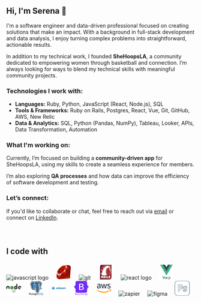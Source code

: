 

###

<h2>Hi, I'm Serena 👋</h2>

<p>I'm a software engineer and data-driven professional focused on creating solutions that make an impact. With a background in full-stack development and data analysis, I enjoy turning complex problems into straightforward, actionable results.</p>

<p>In addition to my technical work, I founded <strong>SheHoopsLA</strong>, a community dedicated to empowering women through basketball and connection. I’m always looking for ways to blend my technical skills with meaningful community projects.</p>

<h3>Technologies I work with:</h3>
<ul>
  <li><strong>Languages:</strong> Ruby, Python, JavaScript (React, Node.js), SQL</li>
  <li><strong>Tools & Frameworks:</strong> Ruby on Rails, Postgres, React, Vue, Git, GitHub, AWS, New Relic</li>
  <li><strong>Data & Analytics:</strong> SQL, Python (Pandas, NumPy), Tableau, Looker, APIs, Data Transformation, Automation</li>
</ul>

<h3>What I'm working on:</h3>
<p>Currently, I’m focused on building a <strong>community-driven app</strong> for SheHoopsLA, using my skills to create a seamless experience for members.</p>

<p>I’m also exploring <strong>QA processes</strong> and how data can improve the efficiency of software development and testing.</p>

<h3>Let’s connect:</h3>
<p>If you'd like to collaborate or chat, feel free to reach out via <a href="mailto:your-email@example.com">email</a> or connect on <a href="your-linkedin-url">LinkedIn</a>.</p>

</p>

###

</p>


###
###
###



<br>

<h2 align="left">I code with</h2>

###

<div align="left">
  <img src="https://cdn.jsdelivr.net/gh/devicons/devicon/icons/javascript/javascript-original.svg" height="40" alt="javascript logo"  />
  <img width="12" />


  <img src="https://raw.githubusercontent.com/devicons/devicon/master/icons/ruby/ruby-original.svg" height="40" alt="ruby logo"  />
  <img width="12" />

<img src="https://www.vectorlogo.zone/logos/git-scm/git-scm-icon.svg" height="40" alt="git"  />
  <img width="12" />
  
  <img src="https://raw.githubusercontent.com/devicons/devicon/master/icons/rails/rails-original-wordmark.svg" height="40" alt="rails"  />
  <img width="12" />
  
  <img src="https://cdn.jsdelivr.net/gh/devicons/devicon/icons/react/react-original.svg" height="40" alt="react logo"  />
  <img width="12" />
  
  <img src="https://raw.githubusercontent.com/devicons/devicon/master/icons/vuejs/vuejs-original-wordmark.svg" height="40" alt="vuejs logo" />
  <img width="12" />
  
  <img src="https://raw.githubusercontent.com/devicons/devicon/master/icons/nodejs/nodejs-original-wordmark.svg" height="40" alt="nodejs"  />
  <img width="12" />

  <img src="https://raw.githubusercontent.com/devicons/devicon/master/icons/postgresql/postgresql-original-wordmark.svg" height="40" alt="postgresql"  />
  <img width="12" />

  <img src="https://raw.githubusercontent.com/devicons/devicon/d00d0969292a6569d45b06d3f350f463a0107b0d/icons/webpack/webpack-original-wordmark.svg" height="40" alt="postgresql"  />
  <img width="12" />

  <img src="https://raw.githubusercontent.com/devicons/devicon/master/icons/bootstrap/bootstrap-plain-wordmark.svg" height="40" alt="bootstrap" />
  <img width="12" />
  
  <img src="https://raw.githubusercontent.com/devicons/devicon/master/icons/amazonwebservices/amazonwebservices-original-wordmark.svg" height="40" alt="aws"  />
  <img width="12" />

   <img src="https://www.vectorlogo.zone/logos/zapier/zapier-icon.svg" height="40" alt="zapier"  />
  <img width="12" />

 <img src="https://www.vectorlogo.zone/logos/figma/figma-icon.svg" height="40" alt="figma"  />
  <img width="12" />

 <img src="https://raw.githubusercontent.com/devicons/devicon/master/icons/photoshop/photoshop-line.svg" height="40" alt="photoshop"  />
  <img width="12" />

  </div>
